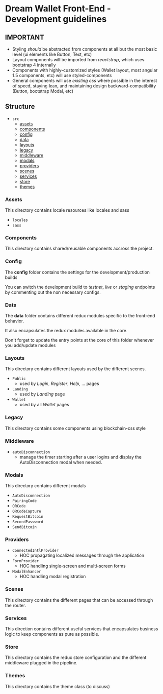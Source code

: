 # Dream Wallet Front-End - Development guidelines

## IMPORTANT
- Styling _should_ be abstracted from components at all but the most basic level (ui elements like Button, Text, etc)
- Layout components will be imported from _reactstrap_, which uses bootstrap 4 internally
- Components with highly-customized styles (Wallet layout, most angular 1.5 components, etc) will use styled-components
- General components will use _existing css_ where possible in the interest of speed, staying lean, and maintaining design backward-compatibility (Button, bootstrap Modal, etc)


## Structure

* `src`
  * [assets](#assets)
  * [components](#components)
  * [config](#config)
  * [data](#data)
  * [layouts](#layouts)
  * [legacy](#legacy)
  * [middleware](#middleware)
  * [modals](#modals)
  * [providers](#providers)
  * [scenes](#scenes)
  * [services](#services)
  * [store](#store)
  * [themes](#themes)

### Assets

This  directory contains locale resources like locales and sass

* `locales`
* `sass`

### Components

This directory contains shared/reusable components accross the project.

### Config

The **config** folder contains the settings for the development/production builds

You can switch the development build to *testnet*, *live* or *staging* endpoints by commenting out the non necessary configs.

### Data

The **data** folder contains different redux modules specific to the front-end behavior.

It also encapsulates the redux modules available in the core.

Don't forget to update the entry points at the core of this folder whenever you add/update modules

### Layouts

This directory contains different layouts used by the different scenes.

* `Public`
  * used by *Login*, *Register*, *Help*, ... pages
* `Landing`
  * used by *Landing* page
* `Wallet`
  * used by all *Wallet* pages

### Legacy ##

This directory contains some components using blockchain-css style

### Middleware

* `autoDisconnection`
  * manage the timer starting after a user logins and display the AutoDisconnection modal when needed.

### Modals

This directory contains different modals
* `AutoDisconnection`
* `PairingCode`
* `QRCode`
* `QRCodeCapture`
* `RequestBitcoin`
* `SecondPassword`
* `SendBitcoin`

### Providers

* `ConnectedIntlProvider`
  * HOC propagating localized messages through the application
* `FormProvider`
  * HOC handling single-screen and multi-screen forms
* `ModalEnhancer`
  * HOC handling modal registration

### Scenes

This directory contains the different pages that can be accessed through the router.

### Services

This direction contains different useful services that encapsulates business logic to keep components as pure as possible.

### Store

This directory contains the redux store configuration and the different middleware plugged in the pipeline.

### Themes

This directory contains the theme class (to discuss)

